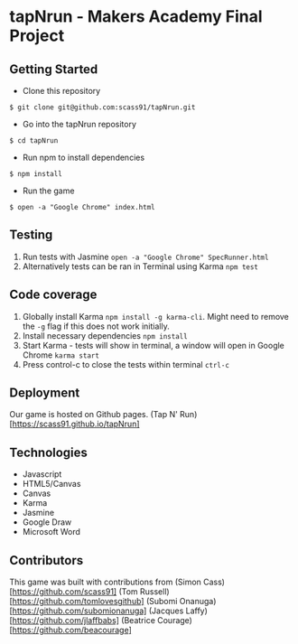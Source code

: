 # tapNrun - Makers Academy Final Project



## Getting Started

* Clone this repository
```
$ git clone git@github.com:scass91/tapNrun.git
```
* Go into the tapNrun repository
```
$ cd tapNrun
```
* Run npm to install dependencies
```
$ npm install
```
* Run the game
```
$ open -a "Google Chrome" index.html
```



## Testing

1. Run tests with Jasmine `open -a "Google Chrome" SpecRunner.html`
2. Alternatively tests can be ran in Terminal using Karma `npm test`

## Code coverage

1. Globally install Karma `npm install -g karma-cli`. Might need to remove the `-g` flag if this does not work initially.
2. Install necessary dependencies `npm install`
3. Start Karma - tests will show in terminal, a window will open in Google Chrome `karma start`
4. Press control-c to close the tests within terminal `ctrl-c`

Deployment
---
Our game is hosted on Github pages. (Tap N' Run)[https://scass91.github.io/tapNrun]

Technologies
---
* Javascript
* HTML5/Canvas
* Canvas
* Karma
* Jasmine
* Google Draw
* Microsoft Word


Contributors
----
This game was built with contributions from
(Simon Cass)[https://github.com/scass91]
(Tom Russell)[https://github.com/tomlovesgithub]
(Subomi Onanuga)[https://github.com/subomionanuga]
(Jacques Laffy)[https://github.com/jlaffbabs]
(Beatrice Courage)[https://github.com/beacourage]
